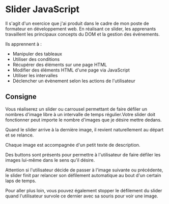 # Slider JavaScript

Il s'agit d'un exercice que j'ai produit dans le cadre de mon poste de formateur en développement web. En réalisant ce slider, les apprenants travaillent les principaux concepts du DOM et la gestion des événements.

Ils apprennent à :

- Manipuler des tableaux
- Utiliser des conditions
- Récupérer des éléments sur une page HTML
- Modifier des éléments HTML d'une page via JavaScript
- Utiliser les intervalles
- Déclencher un évènement selon les actions de l'utilisateur

## Consigne

Vous réaliserez un slider ou carrousel permettant de faire défiler un nombres d'image libre à un intervalle de temps régulier.Votre slider doit fonctionner peut importe le nombre d'images que je désire mettre dedans.

Quand le slider arrive à la dernière image, il revient naturellement au départ et se relance.

Chaque image est accompagnée d'un petit texte de description.

Des buttons sont présents pour permettre à l'utilisateur de faire défiler les images lui-même dans le sens qu'il désire.

Attention si l'utilisateur décide de passer à l'image suivante ou précédente, le slider finit par relancer son défilement automatique au bout d'un certain laps de temps.

Pour aller plus loin, vous pouvez également stopper le défilement du slider quand l'utilisateur survole ce dernier avec sa souris pour voir une image.
